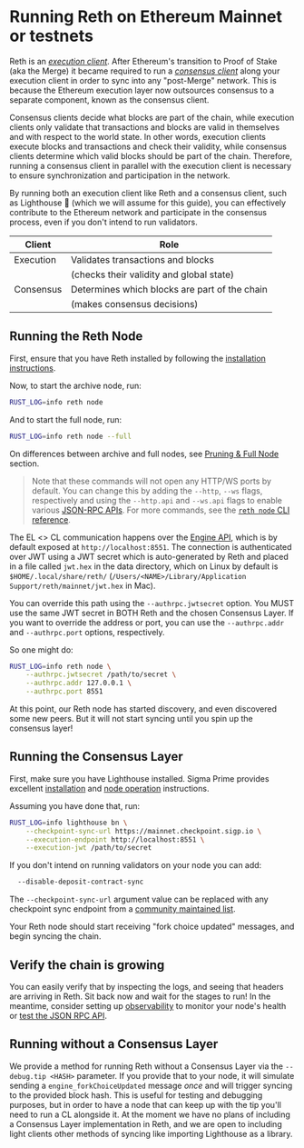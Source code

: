 # Running Reth on Ethereum Mainnet or testnets

Reth is an [_execution client_](https://ethereum.org/en/developers/docs/nodes-and-clients/#execution-clients). After Ethereum's transition to Proof of Stake (aka the Merge) it became required to run a [_consensus client_](https://ethereum.org/en/developers/docs/nodes-and-clients/#consensus-clients) along your execution client in order to sync into any "post-Merge" network. This is because the Ethereum execution layer now outsources consensus to a separate component, known as the consensus client.

Consensus clients decide what blocks are part of the chain, while execution clients only validate that transactions and blocks are valid in themselves and with respect to the world state. In other words, execution clients execute blocks and transactions and check their validity, while consensus clients determine which valid blocks should be part of the chain. Therefore, running a consensus client in parallel with the execution client is necessary to ensure synchronization and participation in the network.

By running both an execution client like Reth and a consensus client, such as Lighthouse 🦀 (which we will assume for this guide), you can effectively contribute to the Ethereum network and participate in the consensus process, even if you don't intend to run validators.

| Client      | Role                                             |
|-------------|--------------------------------------------------|
| Execution   | Validates transactions and blocks                |
|             | (checks their validity and global state)         |
| Consensus   | Determines which blocks are part of the chain    |
|             | (makes consensus decisions)                      |

## Running the Reth Node

First, ensure that you have Reth installed by following the [installation instructions][installation].

Now, to start the archive node, run:

```bash
RUST_LOG=info reth node
```

And to start the full node, run:
```bash
RUST_LOG=info reth node --full
```

On differences between archive and full nodes, see [Pruning & Full Node](./pruning.md#basic-concepts) section.

> Note that these commands will not open any HTTP/WS ports by default. You can change this by adding the `--http`, `--ws` flags, respectively and using the `--http.api` and `--ws.api` flags to enable various [JSON-RPC APIs](../jsonrpc/intro.md). For more commands, see the [`reth node` CLI reference](../cli/node.md).

The EL <> CL communication happens over the [Engine API](https://github.com/ethereum/execution-apis/blob/main/src/engine/common.md), which is by default exposed at `http://localhost:8551`. The connection is authenticated over JWT using a JWT secret which is auto-generated by Reth and placed in a file called `jwt.hex` in the data directory, which on Linux by default is `$HOME/.local/share/reth/` (`/Users/<NAME>/Library/Application Support/reth/mainnet/jwt.hex` in Mac).

You can override this path using the `--authrpc.jwtsecret` option. You MUST use the same JWT secret in BOTH Reth and the chosen Consensus Layer. If you want to override the address or port, you can use the `--authrpc.addr` and `--authrpc.port` options, respectively.

So one might do:

```bash
RUST_LOG=info reth node \
    --authrpc.jwtsecret /path/to/secret \
    --authrpc.addr 127.0.0.1 \
    --authrpc.port 8551
```

At this point, our Reth node has started discovery, and even discovered some new peers. But it will not start syncing until you spin up the consensus layer!

## Running the Consensus Layer

First, make sure you have Lighthouse installed. Sigma Prime provides excellent [installation](https://lighthouse-book.sigmaprime.io/installation.html) and [node operation](https://lighthouse-book.sigmaprime.io/run_a_node.html) instructions.

Assuming you have done that, run:

```bash
RUST_LOG=info lighthouse bn \
    --checkpoint-sync-url https://mainnet.checkpoint.sigp.io \
    --execution-endpoint http://localhost:8551 \
    --execution-jwt /path/to/secret
```

If you don't intend on running validators on your node you can add:

``` bash
  --disable-deposit-contract-sync
```

The `--checkpoint-sync-url` argument value can be replaced with any checkpoint sync endpoint from a [community maintained list](https://eth-clients.github.io/checkpoint-sync-endpoints/#mainnet). 

Your Reth node should start receiving "fork choice updated" messages, and begin syncing the chain.

## Verify the chain is growing

You can easily verify that by inspecting the logs, and seeing that headers are arriving in Reth. Sit back now and wait for the stages to run!
In the meantime, consider setting up [observability](./observability.md) to monitor your node's health or [test the JSON RPC API](../jsonrpc/intro.md).

<!-- TODO: Add more logs to help node operators debug any weird CL to EL messages! -->

[installation]: ./../installation/installation.md
[docs]: https://github.com/paradigmxyz/reth/tree/main/docs
[metrics]: https://github.com/paradigmxyz/reth/blob/main/docs/design/metrics.md#current-metrics

## Running without a Consensus Layer

We provide a method for running Reth without a Consensus Layer via the `--debug.tip <HASH>` parameter. If you provide that to your node, it will simulate sending a `engine_forkChoiceUpdated` message _once_ and will trigger syncing to the provided block hash. This is useful for testing and debugging purposes, but in order to have a node that can keep up with the tip you'll need to run a CL alongside it. At the moment we have no plans of including a Consensus Layer implementation in Reth, and we are open to including light clients other methods of syncing like importing Lighthouse as a library.
